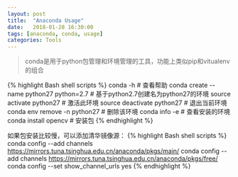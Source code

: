```yaml
---
layout: post
title:  "Anaconda Usage"
date:   2018-01-28 16:30:00
tags: [anaconda, conda, usage]
categories: Tools
---
```


> conda是用于python包管理和环境管理的工具，功能上类似pip和vitualenv的组合

{% highlight Bash shell scripts %}
conda -h   # 查看帮助
conda create --name python27 python=2.7  # 基于python2.7创建名为python27的环境
source activate python27      # 激活此环境
source deactivate python27    # 退出当前环境
conda env remove -n python27  # 删除该环境
conda info -e                 # 查看安装的环境
conda install opencv          # 安装包
{% endhighlight %}

如果包安装比较慢，可以添加清华镜像源：
{% highlight Bash shell scripts %}
conda config --add channels https://mirrors.tuna.tsinghua.edu.cn/anaconda/pkgs/main/
conda config --add channels https://mirrors.tuna.tsinghua.edu.cn/anaconda/pkgs/free/
conda config --set show_channel_urls yes
{% endhighlight %}
